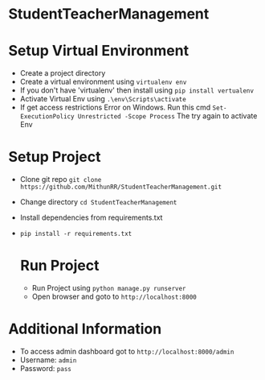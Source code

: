 # StudentTeacherManagement

# Setup Virtual Environment
* Create a project directory
* Create a virtual environment using `virtualenv env`
* If you don't have 'virtualenv' then install using `pip install vertualenv`
* Activate Virtual Env using `.\env\Scripts\activate`
* If get access restrictions Error on Windows. Run this cmd `Set-ExecutionPolicy Unrestricted -Scope Process` The try again to activate Env

# Setup Project
* Clone git repo `git clone https://github.com/MithunRR/StudentTeacherManagement.git`
* Change directory `cd StudentTeacherManagement`
* Install dependencies from requirements.txt
* `pip install -r requirements.txt`

  # Run Project
  * Run Project using `python manage.py runserver`
  * Open browser and goto to `http://localhost:8000`

# Additional Information
* To access admin dashboard got to `http://localhost:8000/admin`
* Username: `admin`
* Password: `pass`
    

